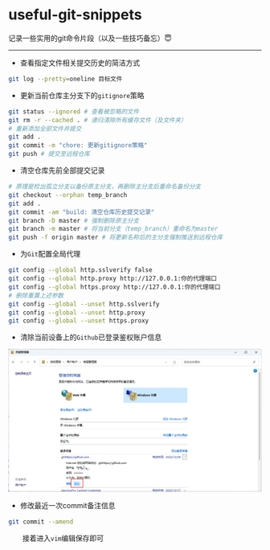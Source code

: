 # useful-git-snippets
记录一些实用的git命令片段（以及一些技巧备忘）😇

---

- 查看指定文件相关提交历史的简洁方式

```bash
git log --pretty=oneline 目标文件
```

- 更新当前仓库主分支下的`gitignore`策略

```bash
git status --ignored # 查看被忽略的文件
git rm -r --cached . # 递归清除所有缓存文件（及文件夹）
# 重新添加全部文件并提交
git add . 
git commit -m "chore: 更新gitignore策略"
git push # 提交至远程仓库
```

- 清空仓库先前全部提交记录

```bash
# 原理是检出孤立分支以备份原主分支，再删除主分支后重命名备份分支
git checkout --orphan temp_branch
git add .
git commit -am "build: 清空仓库历史提交记录"
git branch -D master # 强制删除原主分支
git branch -m master # 将当前分支（temp_branch）重命名为master
git push -f origin master # 将更新名称后的主分支强制推送到远程仓库
```

- 为`Git`配置全局代理

``` bash
git config --global http.sslverify false
git config --global http.proxy http://127.0.0.1:你的代理端口
git config --global https.proxy http://127.0.0.1:你的代理端口
# 删除重置上述参数
git config --global --unset http.sslverify
git config --global --unset http.proxy
git config --global --unset https.proxy
```

- 清除当前设备上的`Github`已登录鉴权账户信息

<center ><img src="./images/清除当前设备上的Github已登录鉴权账户信息.png"/></center>

- 修改最近一次commit备注信息

```bash
git commit --amend
```

　　接着进入`vim`编辑保存即可

